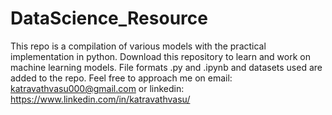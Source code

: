 # DataScience_Resource
This repo is a compilation of various models with the practical implementation in python.
Download this repository to learn and work on machine learning models.
File formats .py and .ipynb and datasets used are added to the repo.
Feel free to approach me on email: katravathvasu000@gmail.com or linkedin: https://www.linkedin.com/in/katravathvasu/
